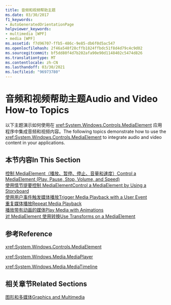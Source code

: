 ```yaml
---
title: 音频和视频帮助主题
ms.date: 03/30/2017
f1_keywords:
- AutoGeneratedOrientationPage
helpviewer_keywords:
- multimedia [WPF]
- media [WPF]
ms.assetid: f7d96707-ffb5-486c-9e85-db6f0d5ac547
ms.openlocfilehash: 2f46a548f28cffb1824ffbdc51f8d4d79c4c9d02
ms.sourcegitcommit: bf5dd80f4d7b202afa90e90d1148402c5474d826
ms.translationtype: MT
ms.contentlocale: zh-CN
ms.lasthandoff: 03/30/2021
ms.locfileid: "96973780"
---
```

# <a name="audio-and-video-how-to-topics"></a><span data-ttu-id="722b7-102">音频和视频帮助主题</span><span class="sxs-lookup"><span data-stu-id="722b7-102">Audio and Video How-to Topics</span></span>
<span data-ttu-id="722b7-103">以下主题演示如何使用在 <xref:System.Windows.Controls.MediaElement> 应用程序中集成音频和视频内容。</span><span class="sxs-lookup"><span data-stu-id="722b7-103">The following topics demonstrate how to use the <xref:System.Windows.Controls.MediaElement> to integrate audio and video content in your applications.</span></span>  
  
## <a name="in-this-section"></a><span data-ttu-id="722b7-104">本节内容</span><span class="sxs-lookup"><span data-stu-id="722b7-104">In This Section</span></span>  
 [<span data-ttu-id="722b7-105">控制 MediaElement（播放、暂停、停止、音量和速度）</span><span class="sxs-lookup"><span data-stu-id="722b7-105">Control a MediaElement (Play, Pause, Stop, Volume, and Speed)</span></span>](how-to-control-a-mediaelement-play-pause-stop-volume-and-speed.md)  
 [<span data-ttu-id="722b7-106">使用情节提要控制 MediaElement</span><span class="sxs-lookup"><span data-stu-id="722b7-106">Control a MediaElement by Using a Storyboard</span></span>](how-to-control-a-mediaelement-by-using-a-storyboard.md)  
 [<span data-ttu-id="722b7-107">使用用户事件触发媒体播放</span><span class="sxs-lookup"><span data-stu-id="722b7-107">Trigger Media Playback with a User Event</span></span>](how-to-trigger-media-playback-with-a-user-event.md)  
 [<span data-ttu-id="722b7-108">重复媒体播放</span><span class="sxs-lookup"><span data-stu-id="722b7-108">Repeat Media Playback</span></span>](how-to-repeat-media-playback.md)  
 [<span data-ttu-id="722b7-109">播放带有动画的媒体</span><span class="sxs-lookup"><span data-stu-id="722b7-109">Play Media with Animations</span></span>](how-to-play-media-with-animations.md)  
 [<span data-ttu-id="722b7-110">对 MediaElement 使用转换</span><span class="sxs-lookup"><span data-stu-id="722b7-110">Use Transforms on a MediaElement</span></span>](how-to-use-transforms-on-a-mediaelement.md)  
  
## <a name="reference"></a><span data-ttu-id="722b7-111">参考</span><span class="sxs-lookup"><span data-stu-id="722b7-111">Reference</span></span>  
 <xref:System.Windows.Controls.MediaElement>  
  
 <xref:System.Windows.Media.MediaPlayer>  
  
 <xref:System.Windows.Media.MediaTimeline>  
  
## <a name="related-sections"></a><span data-ttu-id="722b7-112">相关章节</span><span class="sxs-lookup"><span data-stu-id="722b7-112">Related Sections</span></span>  
 [<span data-ttu-id="722b7-113">图形和多媒体</span><span class="sxs-lookup"><span data-stu-id="722b7-113">Graphics and Multimedia</span></span>](index.md)
